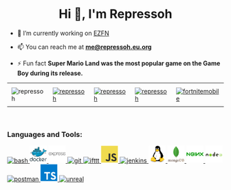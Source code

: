 <h1 align="center">Hi 👋, I'm Repressoh</h1>

- 🔭 I’m currently working on [EZFN](https://discord.gg/fortnitemobile)

- 📫 You can reach me at **me@repressoh.eu.org**

- ⚡ Fun fact **Super Mario Land was the most popular game on the Game Boy during its release.**


<div id="image-table" align="left">
    <table>
        <tr>
            <td style="padding:10px">
                <img src="https://komarev.com/ghpvc/?username=repressoh&label=Profile%20views&color=0e75b6&style=flat" alt="repressoh" />
            </td>
            <td style="padding:10px">
                <a href="https://twitter.com/repressoh" target="blank"><img src="https://img.shields.io/twitter/follow/repressoh?logo=twitter&style=for-the-badge" alt="repressoh" /></a>
            </td>
            <td style="padding:10px">
                <a href="https://instagram.com/repressoh" target="blank"><img align="center" src="https://raw.githubusercontent.com/rahuldkjain/github-profile-readme-generator/master/src/images/icons/Social/instagram.svg" alt="repressoh" height="30" width="40" /></a>
            </td>
                      <td style="padding:10px">
<a href="https://www.youtube.com/channel/UCU9Xo7QBaauIMJ2LEeysDQQ" target="blank"><img align="center" src="https://raw.githubusercontent.com/rahuldkjain/github-profile-readme-generator/master/src/images/icons/Social/youtube.svg" alt="repressoh" height="30" width="40" /></a>
            </td>
                                <td style="padding:10px">
<a href="https://discord.gg/fortnitemobile" target="blank"><img align="center" src="https://raw.githubusercontent.com/rahuldkjain/github-profile-readme-generator/master/src/images/icons/Social/discord.svg" alt="fortnitemobile" height="30" width="40" /></a>
            </td>
                      </td>
        </tr>
    </table>
</div>
                                <td style="padding:10px">
<a href="https://discord-readme-badge.vercel.app/api?id=1003076282688491542" target="blank"><img align="center" src="https://discord-readme-badge.vercel.app/api?id=1003076282688491542" alt=""  /></a>
            </td>

<h3 align="left">Languages and Tools:</h3>
<p align="left"> <a href="https://www.gnu.org/software/bash/" target="_blank" rel="noreferrer"> <img src="https://www.vectorlogo.zone/logos/gnu_bash/gnu_bash-icon.svg" alt="bash" width="40" height="40"/> </a> <a href="https://www.docker.com/" target="_blank" rel="noreferrer"> <img src="https://raw.githubusercontent.com/devicons/devicon/master/icons/docker/docker-original-wordmark.svg" alt="docker" width="40" height="40"/> </a> <a href="https://expressjs.com" target="_blank" rel="noreferrer"> <img src="https://raw.githubusercontent.com/devicons/devicon/master/icons/express/express-original-wordmark.svg" alt="express" width="40" height="40"/> </a> <a href="https://git-scm.com/" target="_blank" rel="noreferrer"> <img src="https://www.vectorlogo.zone/logos/git-scm/git-scm-icon.svg" alt="git" width="40" height="40"/> </a> <a href="https://ifttt.com/" target="_blank" rel="noreferrer"> <img src="https://www.vectorlogo.zone/logos/ifttt/ifttt-ar21.svg" alt="ifttt" width="40" height="40"/> </a> <a href="https://developer.mozilla.org/en-US/docs/Web/JavaScript" target="_blank" rel="noreferrer"> <img src="https://raw.githubusercontent.com/devicons/devicon/master/icons/javascript/javascript-original.svg" alt="javascript" width="40" height="40"/> </a> <a href="https://www.jenkins.io" target="_blank" rel="noreferrer"> <img src="https://www.vectorlogo.zone/logos/jenkins/jenkins-icon.svg" alt="jenkins" width="40" height="40"/> </a> <a href="https://www.linux.org/" target="_blank" rel="noreferrer"> <img src="https://raw.githubusercontent.com/devicons/devicon/master/icons/linux/linux-original.svg" alt="linux" width="40" height="40"/> </a> <a href="https://www.mongodb.com/" target="_blank" rel="noreferrer"> <img src="https://raw.githubusercontent.com/devicons/devicon/master/icons/mongodb/mongodb-original-wordmark.svg" alt="mongodb" width="40" height="40"/> </a> <a href="https://www.nginx.com" target="_blank" rel="noreferrer"> <img src="https://raw.githubusercontent.com/devicons/devicon/master/icons/nginx/nginx-original.svg" alt="nginx" width="40" height="40"/> </a> <a href="https://nodejs.org" target="_blank" rel="noreferrer"> <img src="https://raw.githubusercontent.com/devicons/devicon/master/icons/nodejs/nodejs-original-wordmark.svg" alt="nodejs" width="40" height="40"/> </a> <a href="https://postman.com" target="_blank" rel="noreferrer"> <img src="https://www.vectorlogo.zone/logos/getpostman/getpostman-icon.svg" alt="postman" width="40" height="40"/> </a> <a href="https://www.typescriptlang.org/" target="_blank" rel="noreferrer"> <img src="https://raw.githubusercontent.com/devicons/devicon/master/icons/typescript/typescript-original.svg" alt="typescript" width="40" height="40"/> </a> <a href="https://unrealengine.com/" target="_blank" rel="noreferrer"> <img src="https://raw.githubusercontent.com/kenangundogan/fontisto/036b7eca71aab1bef8e6a0518f7329f13ed62f6b/icons/svg/brand/unreal-engine.svg" alt="unreal" width="40" height="40"/> </a> </p>

